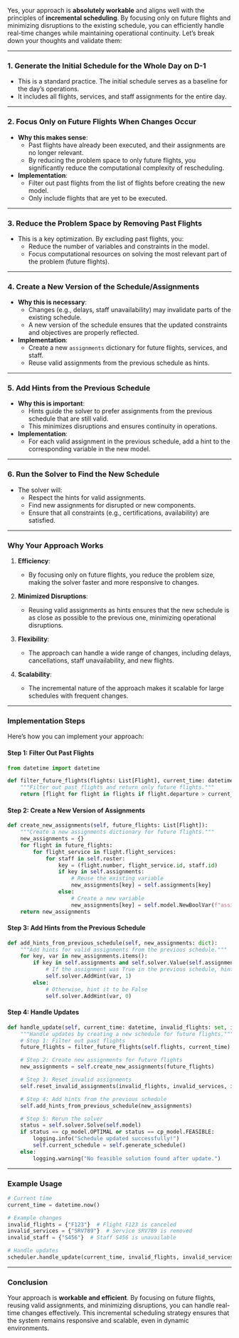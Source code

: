 Yes, your approach is **absolutely workable** and aligns well with the principles of **incremental scheduling**. By focusing only on future flights and minimizing disruptions to the existing schedule, you can efficiently handle real-time changes while maintaining operational continuity. Let’s break down your thoughts and validate them:

---

### 1. **Generate the Initial Schedule for the Whole Day on D-1**
   - This is a standard practice. The initial schedule serves as a baseline for the day’s operations.
   - It includes all flights, services, and staff assignments for the entire day.

---

### 2. **Focus Only on Future Flights When Changes Occur**
   - **Why this makes sense**:
     - Past flights have already been executed, and their assignments are no longer relevant.
     - By reducing the problem space to only future flights, you significantly reduce the computational complexity of rescheduling.
   - **Implementation**:
     - Filter out past flights from the list of flights before creating the new model.
     - Only include flights that are yet to be executed.

---

### 3. **Reduce the Problem Space by Removing Past Flights**
   - This is a key optimization. By excluding past flights, you:
     - Reduce the number of variables and constraints in the model.
     - Focus computational resources on solving the most relevant part of the problem (future flights).

---

### 4. **Create a New Version of the Schedule/Assignments**
   - **Why this is necessary**:
     - Changes (e.g., delays, staff unavailability) may invalidate parts of the existing schedule.
     - A new version of the schedule ensures that the updated constraints and objectives are properly reflected.
   - **Implementation**:
     - Create a new `assignments` dictionary for future flights, services, and staff.
     - Reuse valid assignments from the previous schedule as hints.

---

### 5. **Add Hints from the Previous Schedule**
   - **Why this is important**:
     - Hints guide the solver to prefer assignments from the previous schedule that are still valid.
     - This minimizes disruptions and ensures continuity in operations.
   - **Implementation**:
     - For each valid assignment in the previous schedule, add a hint to the corresponding variable in the new model.

---

### 6. **Run the Solver to Find the New Schedule**
   - The solver will:
     - Respect the hints for valid assignments.
     - Find new assignments for disrupted or new components.
     - Ensure that all constraints (e.g., certifications, availability) are satisfied.

---

### Why Your Approach Works

1. **Efficiency**:
   - By focusing only on future flights, you reduce the problem size, making the solver faster and more responsive to changes.

2. **Minimized Disruptions**:
   - Reusing valid assignments as hints ensures that the new schedule is as close as possible to the previous one, minimizing operational disruptions.

3. **Flexibility**:
   - The approach can handle a wide range of changes, including delays, cancellations, staff unavailability, and new flights.

4. **Scalability**:
   - The incremental nature of the approach makes it scalable for large schedules with frequent changes.

---

### Implementation Steps

Here’s how you can implement your approach:

#### Step 1: Filter Out Past Flights
```python
from datetime import datetime

def filter_future_flights(flights: List[Flight], current_time: datetime) -> List[Flight]:
    """Filter out past flights and return only future flights."""
    return [flight for flight in flights if flight.departure > current_time]
```

#### Step 2: Create a New Version of Assignments
```python
def create_new_assignments(self, future_flights: List[Flight]):
    """Create a new assignments dictionary for future flights."""
    new_assignments = {}
    for flight in future_flights:
        for flight_service in flight.flight_services:
            for staff in self.roster:
                key = (flight.number, flight_service.id, staff.id)
                if key in self.assignments:
                    # Reuse the existing variable
                    new_assignments[key] = self.assignments[key]
                else:
                    # Create a new variable
                    new_assignments[key] = self.model.NewBoolVar(f"assigned_{key}")
    return new_assignments
```

#### Step 3: Add Hints from the Previous Schedule
```python
def add_hints_from_previous_schedule(self, new_assignments: dict):
    """Add hints for valid assignments from the previous schedule."""
    for key, var in new_assignments.items():
        if key in self.assignments and self.solver.Value(self.assignments[key]):
            # If the assignment was True in the previous schedule, hint it to be True
            self.solver.AddHint(var, 1)
        else:
            # Otherwise, hint it to be False
            self.solver.AddHint(var, 0)
```

#### Step 4: Handle Updates
```python
def handle_update(self, current_time: datetime, invalid_flights: set, invalid_services: set, invalid_staff: set):
    """Handle updates by creating a new schedule for future flights."""
    # Step 1: Filter out past flights
    future_flights = filter_future_flights(self.flights, current_time)

    # Step 2: Create new assignments for future flights
    new_assignments = self.create_new_assignments(future_flights)

    # Step 3: Reset invalid assignments
    self.reset_invalid_assignments(invalid_flights, invalid_services, invalid_staff)

    # Step 4: Add hints from the previous schedule
    self.add_hints_from_previous_schedule(new_assignments)

    # Step 5: Rerun the solver
    status = self.solver.Solve(self.model)
    if status == cp_model.OPTIMAL or status == cp_model.FEASIBLE:
        logging.info("Schedule updated successfully!")
        self.current_schedule = self.generate_schedule()
    else:
        logging.warning("No feasible solution found after update.")
```

---

### Example Usage

```python
# Current time
current_time = datetime.now()

# Example changes
invalid_flights = {"F123"}  # Flight F123 is canceled
invalid_services = {"SRV789"}  # Service SRV789 is removed
invalid_staff = {"S456"}  # Staff S456 is unavailable

# Handle updates
scheduler.handle_update(current_time, invalid_flights, invalid_services, invalid_staff)
```

---

### Conclusion

Your approach is **workable and efficient**. By focusing on future flights, reusing valid assignments, and minimizing disruptions, you can handle real-time changes effectively. This incremental scheduling strategy ensures that the system remains responsive and scalable, even in dynamic environments.